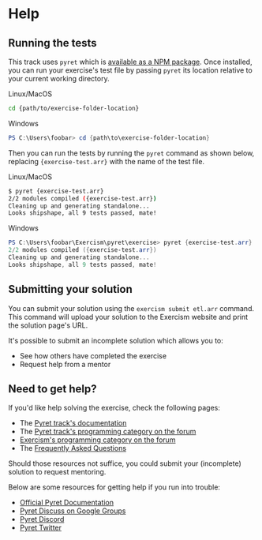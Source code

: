 # Help

## Running the tests

This track uses `pyret` which is [available as a NPM package][pyret-npm]. Once installed, you can run your exercise's test file by passing `pyret` its location relative to your current working directory.

Linux/MacOS

```bash
cd {path/to/exercise-folder-location}
```

Windows

```powershell
PS C:\Users\foobar> cd {path\to\exercise-folder-location}
```

Then you can run the tests by running the `pyret` command as shown below, replacing `{exercise-test.arr}` with the name of the test file.

Linux/MacOS

```bash
$ pyret {exercise-test.arr}
2/2 modules compiled ({exercise-test.arr})
Cleaning up and generating standalone...
Looks shipshape, all 9 tests passed, mate!
```

Windows

```powershell
PS C:\Users\foobar\Exercism\pyret\exercise> pyret {exercise-test.arr}
2/2 modules compiled ({exercise-test.arr})
Cleaning up and generating standalone...
Looks shipshape, all 9 tests passed, mate!
```

[pyret-npm]: https://www.npmjs.com/package/pyret-npm

## Submitting your solution

You can submit your solution using the `exercism submit etl.arr` command.
This command will upload your solution to the Exercism website and print the solution page's URL.

It's possible to submit an incomplete solution which allows you to:

- See how others have completed the exercise
- Request help from a mentor

## Need to get help?

If you'd like help solving the exercise, check the following pages:

- The [Pyret track's documentation](https://exercism.org/docs/tracks/pyret)
- The [Pyret track's programming category on the forum](https://forum.exercism.org/c/programming/pyret)
- [Exercism's programming category on the forum](https://forum.exercism.org/c/programming/5)
- The [Frequently Asked Questions](https://exercism.org/docs/using/faqs)

Should those resources not suffice, you could submit your (incomplete) solution to request mentoring.

Below are some resources for getting help if you run into trouble:

* [Official Pyret Documentation]
* [Pyret Discuss on Google Groups]
* [Pyret Discord]
* [Pyret Twitter]

[Official Pyret Documentation]: https://pyret.org/docs/latest/
[Pyret Discuss on Google Groups]: https://groups.google.com/g/pyret-discuss
[Pyret Discord]: https://discord.gg/9nFHuaBp
[Pyret Twitter]: https://twitter.com/pyretlang